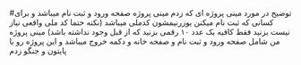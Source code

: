 #توضیح در مورد مینی پروژه ای که زدم مینی پروژه صفحه ورود و ثبت نام میباشد و برای کسانی که ثبت نام میکنن یوزرنیمشون کدملی میباشد
(نکته حتما کد ملی واقعی نیاز نیست بزنید فقط کافیه یک عدد ۱۰ رقمی بزنید که از قبل وجود نداشته باشد)
مینی پروژه من شامل صفحه ورود و ثبت نام و صفحه خانه و دکمه خروج میباشد و این پروژه رو با پایتون و جنگو زدم
